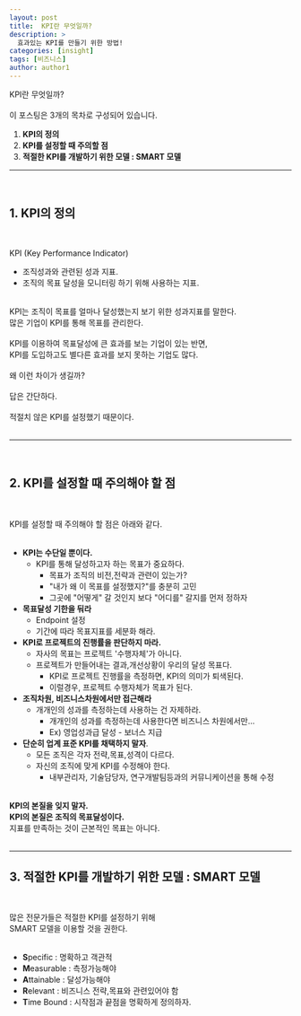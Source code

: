 ```yaml
---
layout: post
title:  KPI란 무엇일까?
description: >
  효과있는 KPI를 만들기 위한 방법!
categories: [insight]
tags: [비즈니스]
author: author1
---
```


KPI란 무엇일까?<br><br>
이 포스팅은 3개의 목차로 구성되어 있습니다.<br>
 1. **KPI의 정의** 
 2. **KPI를 설정할 때 주의할 점**
 3. **적절한 KPI를 개발하기 위한 모델 : SMART 모델**

----
<br>

## 1. KPI의 정의
<br>

KPI (Key Performance Indicator)<br>
- 조직성과와 관련된 성과 지표.<br>
- 조직의 목표 달성을 모니터링 하기 위해 사용하는 지표.<br><br>

KPI는 조직이 목표를 얼마나 달성했는지 보기 위한 성과지표를 말한다.<br>
많은 기업이 KPI를 통해 목표를 관리한다.<br><br>
KPI를 이용하여 목표달성에 큰 효과를 보는 기업이 있는 반면,<br>
KPI를 도입하고도 별다른 효과를 보지 못하는 기업도 많다.<br><br>
왜 이런 차이가 생길까?<br><br>
답은 간단하다. <br><br>
적절치 않은 KPI를 설정했기 때문이다.<br><br>

---

<br>

## 2. KPI를 설정할 때 주의해야 할 점

<br>

KPI를 설정할 때 주의해야 할 점은 아래와 같다.<br><br>

- **KPI는 수단일 뿐이다.**<br>
  - KPI를 통해 달성하고자 하는 목표가 중요하다.<br>
    - 목표가 조직의 비전,전략과 관련이 있는가?<br>
    - "내가 왜 이 목표를 설정했지?"를 충분히 고민<br>
    - 그곳에 "어떻게" 갈 것인지 보다 "어디를" 갈지를 먼저 정하자<br>
- **목표달성 기한을 둬라**<br>
  - Endpoint 설정<br>
  - 기간에 따라 목표지표를 세분화 해라.<br>
- **KPI로 프로젝트의 진행률을 판단하지 마라.**<br>
  - 자사의 목표는 프로젝트 '수행자체'가 아니다.<br>
  - 프로젝트가 만들어내는 결과,개선상황이 우리의 달성 목표다.<br>
    - KPI로 프로젝트 진행률을 측정하면, KPI의 의미가 퇴색된다.<br>
    - 이럴경우, 프로젝트 수행자체가 목표가 된다.   <br>
- **조직차원, 비즈니스차원에서만 접근해라**<br>
  - 개개인의 성과를 측정하는데 사용하는 건 자제하라.<br>
    - 개개인의 성과를 측정하는데 사용한다면 비즈니스 차원에서만...<br>
    - Ex) 영업성과급 달성 - 보너스 지급<br>
- **단순히 업계 표준 KPI를 채택하지 말자**.<br>
  - 모든 조직은 각자 전략,목표,성격이 다르다.<br>
  - 자신의 조직에 맞게 KPI를 수정해야 한다.<br>
    - 내부관리자, 기술담당자, 연구개발팀등과의 커뮤니케이션을 통해 수정<br><br>

**KPI의 본질을 잊지 말자.**<br>
**KPI의 본질은 조직의 목표달성이다.**<br>
지표를 만족하는 것이 근본적인 목표는 아니다.<br><br>


---

## 3. 적절한 KPI를 개발하기 위한 모델 : SMART 모델

<br>

많은 전문가들은 적절한 KPI를 설정하기 위해<br>
SMART 모델을 이용할 것을 권한다.<br><br>

- **S**pecific : 명확하고 객관적<br>
- **M**easurable : 측정가능해야<br>
- **A**ttainable : 달성가능해야<br>
- **R**elevant : 비즈니스 전략,목표와 관련있어야 함<br>
- **T**ime Bound : 시작점과 끝점을 명확하게 정의하자.<br>

